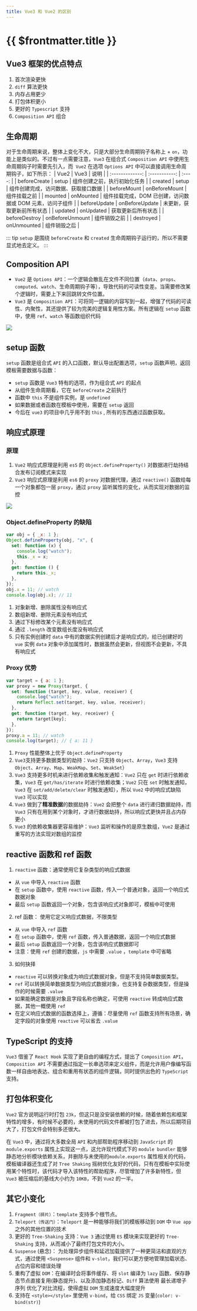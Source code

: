 ```yaml
---
title: Vue3 和 Vue2 的区别
---
```


# {{ $frontmatter.title }}

## Vue3 框架的优点特点

1. 首次渲染更快
2. `diff` 算法更快
3. 内存占用更少
4. 打包体积更小
5. 更好的 `Typescript` 支持
6. `Composition API` 组合

## 生命周期

对于生命周期来说，整体上变化不大，只是大部分生命周期钩子名称上 + `on`，功能上是类似的。不过有一点需要注意，`Vue3` 在组合式 `Composition API` 中使用生命周期钩子时需要先引入，而` Vue2` 在选项 `Options API` 中可以直接调用生命周期钩子，如下所示：
| Vue2 | Vue3 | 说明 |
| :-------------: | :-----------: | :----: |
| beforeCreate | setup | 组件创建之前，执行初始化任务 |
| created | setup | 组件创建完成，访问数据、获取接口数据 |
| beforeMount | onBeforeMount | 组件挂载之前 |
| mounted | onMounted | 组件挂载完成，DOM 已创建，访问数据或 DOM 元素，访问子组件 |
| beforeUpdate | onBeforeUpdate | 未更新，获取更新前所有状态 |
| updated | onUpdated | 获取更新后所有状态 |
| beforeDestroy | onBeforeUnmount | 组件销毁之前 |
| destroyed | onUnmounted | 组件销毁之后 |

::: tip
`setup` 是围绕 `beforeCreate` 和 `created` 生命周期钩子运行的，所以不需要显式地去定义。
:::

## Composition API

- `Vue2` 是 `Options API`：一个逻辑会散乱在文件不同位置（`data`、`props`、`computed`、`watch`、生命周期钩子等），导致代码的可读性变差。当需要修改某个逻辑时，需要上下来回跳转文件位置。
- `Vue3` 是 `Composition API`：可将同一逻辑的内容写到一起，增强了代码的可读性、内聚性，其还提供了较为完美的逻辑复用性方案。所有逻辑在 `setup` 函数中，使用 `ref`、`watch` 等函数组织代码

![](https://cdn.baiwumm.com/images/202403/9vxs3d8c59cv8dg7jvkykf5pwy37df0r.jpg)

## setup 函数

`setup` 函数是组合式 `API` 的入口函数，默认导出配置选项，`setup` 函数声明，返回模板需要数据与函数：

- `setup` 函数是 `Vue3` 特有的选项，作为组合式 `API` 的起点
- 从组件生命周期看，它在 `beforeCreate` 之前执行
- 函数中 `this` 不是组件实例，是 `undefined`
- 如果数据或者函数在模板中使用，需要在 `setup` 返回
- 今后在 `vue3` 的项目中几乎用不到 `this` , 所有的东西通过函数获取。

## 响应式原理

### 原理

1. `Vue2` 响应式原理是利用 `es5` 的 `Object.defineProperty()` 对数据进行劫持结合发布订阅模式来实现
2. `Vue3` 响应式原理是利用 `es6` 的 `proxy` 对数据代理，通过 `reactive()` 函数给每一个对象都包一层 `proxy`，通过 `proxy` 监听属性的变化，从而实现对数据的监控

![](https://cdn.baiwumm.com/images/202403/e526bc2pssmbz1x03eijttfufpestjaa.png)

### Object.defineProperty 的缺陷

```js
var obj = { _x: 1 };
Object.defineProperty(obj, "x", {
  set: function (x) {
    console.log("watch");
    this._x = x;
  },
  get: function () {
    return this._x;
  },
});
obj.x = 11; // watch
console.log(obj.x); // 11
```

1. 对象新增、删除属性没有响应式
2. 数组新增、删除元素没有响应式
3. 通过下标修改某个元素没有响应式
4. 通过 `.length` 改变数组长度没有响应式
5. 只有实例创建时 `data` 中有的数据实例创建后才是响应式的，给已创建好的 `vue` 实例 `data` 对象中添加属性时，数据虽然会更新，但视图不会更新，不具有响应式

### Proxy 优势

```js
var target = { a: 1 };
var proxy = new Proxy(target, {
  set: function (target, key, value, receiver) {
    console.log("watch");
    return Reflect.set(target, key, value, receiver);
  },
  get: function (target, key, receiver) {
    return target[key];
  },
});
proxy.a = 11; // watch
console.log(target); // { a: 11 }
```

1. `Proxy` 性能整体上优于 `Object.defineProperty`
2. `Vue3`支持更多数据类型的劫持：`Vue2` 只支持 `Object`、`Array`，`Vue3` 支持 `Object`、`Array`、`Map`、`WeakMap`、`Set`、`WeakSet`）
3. `Vue3` 支持更多时机来进行依赖收集和触发通知：`Vue2` 只在 `get` 时进行依赖收集，`Vue3` 在 `get/has/iterate` 时进行依赖收集；`Vue2` 只在 `set` 时触发通知，`Vue3` 在 `set/add/delete/clear` 时触发通知），所以 `Vue2` 中的响应式缺陷 `Vue3` 可以实现
4. `Vue3` 做到了**精准数据**的数据劫持：`Vue2` 会把整个 `data` 进行递归数据劫持，而 `Vue3` 只有在用到某个对象时，才进行数据劫持，所以响应式更快并且占内存更小
5. `Vue3` 的依赖收集器更容易维护：`Vue3` 监听和操作的是原生数组，`Vue2` 是通过重写的方法实现对数组的监控

## reactive 函数和 ref 函数

1. `reactive` 函数：通常使用它复杂类型的响应式数据

- 从 `vue` 中导入 `reactive` 函数
- 在 `setup` 函数中，使用 `reactive` 函数，传入一个普通对象，返回一个响应式数据对象
- 最后 `setup` 函数返回一个对象，包含该响应式对象即可，模板中可使用

2. ref 函数： 使用它定义响应式数据，不限类型

- 从 `vue` 中导入 `ref` 函数
- 在 `setup` 函数中，使用 `ref` 函数，传入普通数据，返回一个响应式数据
- 最后 `setup` 函数返回一个对象，包含该响应式数据即可
- 注意：使用 `ref` 创建的数据，`js` 中需要 `.value` ，`template` 中可省略

3. 如何抉择

- `reactive` 可以转换对象成为响应式数据对象，但是不支持简单数据类型。
- `ref` 可以转换简单数据类型为响应式数据对象，也支持复杂数据类型，但是操作的时候需要 `.value`
- 如果能确定数据是对象且字段名称也确定，可使用 `reactive` 转成响应式数据，其他一概使用 `ref`
- 在定义响应式数据的函数选择上，遵循：尽量使用 `ref` 函数支持所有场景，确定字段的对象使用 `reactive` 可以省去 `.value`

## TypeScript 的支持

`Vue3` 借鉴了 `React Hook` 实现了更自由的编程方式，提出了 `Composition API`，`Composition API` 不需要通过指定一长串选项来定义组件，而是允许用户像编写函数一样自由地表达、组合和重用有状态的组件逻辑，同时提供出色的 `TypeScript`支持。

## 打包体积变化

`Vue2` 官方说明运行时打包 `23k`，但这只是没安装依赖的时候，随着依赖包和框架特性的增多，有时候不必要的，未使用的代码文件都被打包了进去，所以后期项目大了，打包文件会特别多还很大。

在 `Vue3` 中，通过将大多数全局 `API` 和内部帮助程序移动到 `JavaScript` 的 `module.exports` 属性上实现这一点，这允许现代模式下的 `module bundler` 能够静态地分析模块依赖关系，并删除与未使用的`module.exports` 属性相关的代码，模板编译器还生成了对 `Tree Shaking` 摇树优化友好的代码，只有在模板中实际使用某个特性时，该代码才导入该特性的帮助程序，尽管增加了许多新特性，但 `Vue3` 被压缩后的基线大小约为 `10KB`，不到 `Vue2` 的一半。

## 其它小变化

1. `Fragment（碎片）`：`template` 支持多个根节点。
2. `Teleport（传送门）`：`Teleport` 是一种能够将我们的模板移动到 `DOM` 中 `Vue app` 之外的其他位置的技术
3. 更好的 `Tree-Shaking` 支持：`Vue 3` 通过使用 `ES` 模块来实现更好的 `Tree-Shaking` 支持，从而减小了最终打包文件的大小。
4. `Suspense` (悬念)： 为处理异步组件和延迟加载提供了一种更简洁和直观的方式，通过使用 `<Suspense>` 组件和 `v-slot`，我们可以更方便地管理加载状态、占位内容和错误处理
5. 重构了虚拟 `DOM`：在编译时会将事件缓存、将 `slot` 编译为 `lazy` 函数、保存静态节点直接复用(静态提升)、以及添加静态标记、`Diff` 算法使用 最长递增子序列 优化了对比流程，使得虚拟 `DOM` 生成速度大幅度提升
6. 支持在 `<style></style>` 里使用 `v-bind`，给 `CSS` 绑定 `JS` 变量(`color: v-bind(str)`)
